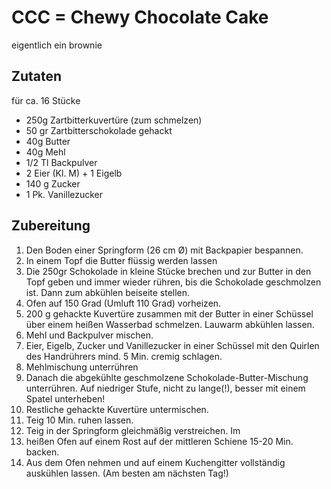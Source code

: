 # CCC = Chewy Chocolate Cake

eigentlich ein brownie

## Zutaten

für ca. 16 Stücke

- 250g Zartbitterkuvertüre (zum schmelzen)
- 50 gr Zartbitterschokolade gehackt
- 40g Butter
- 40g Mehl
- 1/2 Tl Backpulver
- 2 Eier (Kl. M) + 1 Eigelb
- 140 g Zucker
- 1 Pk. Vanillezucker

## Zubereitung

1. Den Boden einer Springform (26 cm Ø) mit Backpapier bespannen.
1. In einem Topf die Butter flüssig werden lassen
1. Die 250gr Schokolade in kleine Stücke brechen und zur Butter in den Topf geben und immer wieder rühren, bis die Schokolade geschmolzen ist. Dann zum abkühlen beiseite stellen.
1. Ofen auf 150 Grad (Umluft 110 Grad) vorheizen.
1. 200 g gehackte Kuvertüre zusammen mit der Butter in einer Schüssel über einem heißen Wasserbad schmelzen. Lauwarm abkühlen lassen.
1. Mehl und Backpulver mischen.
1. Eier, Eigelb, Zucker und Vanillezucker in einer Schüssel mit den Quirlen des Handrührers mind. 5 Min. cremig schlagen.
1. Mehlmischung unterrühren
1. Danach die abgekühlte geschmolzene  Schokolade-Butter-Mischung unterrühren. Auf niedriger Stufe, nicht zu lange(!), besser mit einem Spatel unterheben!
1. Restliche gehackte Kuvertüre untermischen.
1. Teig 10 Min. ruhen lassen.
1. Teig in der Springform gleichmäßig verstreichen. Im
1. heißen Ofen auf einem Rost auf der mittleren Schiene 15-20 Min. backen.
1. Aus dem Ofen nehmen und auf einem Kuchengitter vollständig auskühlen lassen. (Am besten am nächsten Tag!)
